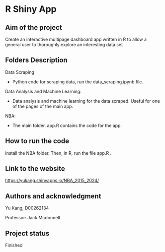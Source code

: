 # R Shiny App


## Aim of the project
Create an interactive multipage dashboard app written in R to allow a general user to thoroughly
explore an interesting data set

## Folders Description

Data Scraping
- Python code for scraping data, run the data_scraping.ipynb file.

Data Analysis and Machine Learning:
- Data analysis and machine learning for the data scraped. Useful for one of the pages of the main app.

NBA:
- The main folder. app.R contains the code for the app.

## How to run the code
Install the NBA folder. Then, in R, run the file app.R .

## Link to the website
https://yukang.shinyapps.io/NBA_2015_2024/

## Authors and acknowledgment
Yu Kang, D00262134

Professor: Jack Mcdonnell

## Project status
Finished